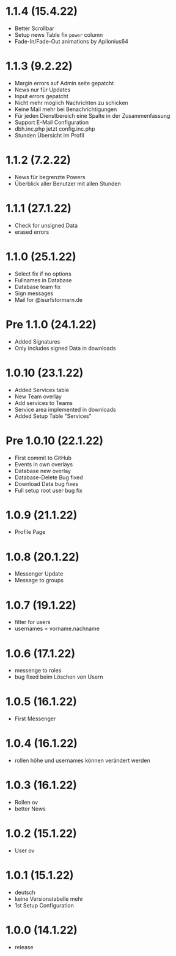 # 1.1.4 (15.4.22)
 - Better Scrollbar
 - Setup news Table fix `power` column
 - Fade-In/Fade-Out animations by Apilonius64

# 1.1.3 (9.2.22)
 - Margin errors auf Admin seite gepatcht
 - News nur für Updates
 - Input errors gepatcht
 - Nicht mehr möglich Nachrichten zu schicken
 - Keine Mail mehr bei Benachrichtigungen
 - Für jeden Dienstbereich eine Spalte in der Zusammenfassung
 - Support E-Mail Configuration
 - dbh.inc.php jetzt config.inc.php
 - Stunden Übersicht im Profil

# 1.1.2 (7.2.22)
 - News für begrenzte Powers
 - Überblick aller Benutzer mit allen Stunden

# 1.1.1 (27.1.22)
 - Check for unsigned Data
 - erased errors

# 1.1.0 (25.1.22)
 - Select fix if no options
 - Fullnames in Database
 - Database team fix
 - Sign messages
 - Mail for @isurfstormarn.de

# Pre 1.1.0 (24.1.22)
 - Added Signatures
 - Only includes signed Data in downloads

# 1.0.10 (23.1.22)
 - Added Services table
 - New Team overlay
 - Add services to Teams
 - Service area implemented in downloads
 - Added Setup Table "Services"

# Pre 1.0.10 (22.1.22)
 - First commit to GitHub
 - Events in own overlays
 - Database new overlay
 - Database-Delete Bug fixed
 - Download Data bug fixes
 - Full setup root user bug fix

# 1.0.9 (21.1.22)
 - Profile Page

# 1.0.8 (20.1.22)
 - Messenger Update
 - Message to groups

# 1.0.7 (19.1.22)
 - filter for users
 - usernames = vorname.nachname

# 1.0.6 (17.1.22)
 - messenge to roles
 - bug fixed beim Löschen von Usern

# 1.0.5 (16.1.22)
 - First Messenger

# 1.0.4 (16.1.22)
 - rollen höhe und usernames können verändert werden

# 1.0.3 (16.1.22)
 - Rollen ov
 - better News

# 1.0.2 (15.1.22)
 - User ov

# 1.0.1 (15.1.22)
 - deutsch
 - keine Versionstabelle mehr
 - 1st Setup Configuration

# 1.0.0 (14.1.22)
 - release